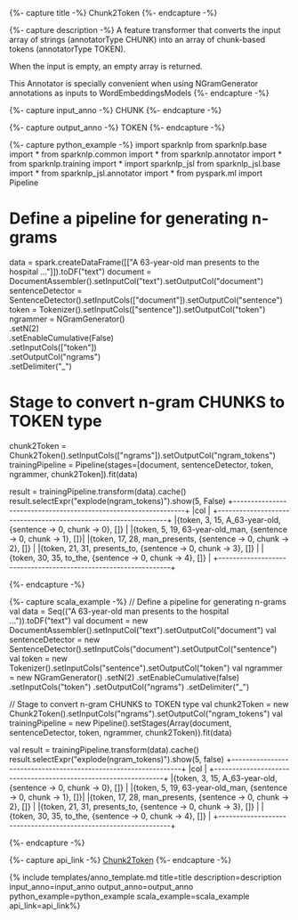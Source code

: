 {%- capture title -%}
Chunk2Token
{%- endcapture -%}

{%- capture description -%}
A feature transformer that converts the input array of strings (annotatorType CHUNK) into an
array of chunk-based tokens (annotatorType TOKEN).

When the input is empty, an empty array is returned.

This Annotator is specially convenient when using NGramGenerator annotations as inputs to WordEmbeddingsModels
{%- endcapture -%}

{%- capture input_anno -%}
CHUNK
{%- endcapture -%}

{%- capture output_anno -%}
TOKEN
{%- endcapture -%}

{%- capture python_example -%}
import sparknlp
from sparknlp.base import *
from sparknlp.common import *
from sparknlp.annotator import *
from sparknlp.training import *
import sparknlp_jsl
from sparknlp_jsl.base import *
from sparknlp_jsl.annotator import *
from pyspark.ml import Pipeline
# Define a pipeline for generating n-grams
data = spark.createDataFrame([["A 63-year-old man presents to the hospital ..."]]).toDF("text")
document = DocumentAssembler().setInputCol("text").setOutputCol("document")
sentenceDetector = SentenceDetector().setInputCols(["document"]).setOutputCol("sentence")
token = Tokenizer().setInputCols(["sentence"]).setOutputCol("token")
ngrammer = NGramGenerator() \
 .setN(2) \
 .setEnableCumulative(False) \
 .setInputCols(["token"]) \
 .setOutputCol("ngrams") \
 .setDelimiter("_")

# Stage to convert n-gram CHUNKS to TOKEN type
chunk2Token = Chunk2Token().setInputCols(["ngrams"]).setOutputCol("ngram_tokens")
trainingPipeline = Pipeline(stages=[document, sentenceDetector, token, ngrammer, chunk2Token]).fit(data)

result = trainingPipeline.transform(data).cache()
result.selectExpr("explode(ngram_tokens)").show(5, False)
    +----------------------------------------------------------------+
    |col                                                             |
    +----------------------------------------------------------------+
    |{token, 3, 15, A_63-year-old, {sentence -> 0, chunk -> 0}, []}  |
    |{token, 5, 19, 63-year-old_man, {sentence -> 0, chunk -> 1}, []}|
    |{token, 17, 28, man_presents, {sentence -> 0, chunk -> 2}, []}  |
    |{token, 21, 31, presents_to, {sentence -> 0, chunk -> 3}, []}   |
    |{token, 30, 35, to_the, {sentence -> 0, chunk -> 4}, []}        |
    +----------------------------------------------------------------+

{%- endcapture -%}

{%- capture scala_example -%}
// Define a pipeline for generating n-grams
val data = Seq(("A 63-year-old man presents to the hospital ...")).toDF("text")
val document = new DocumentAssembler().setInputCol("text").setOutputCol("document")
val sentenceDetector = new SentenceDetector().setInputCols("document").setOutputCol("sentence")
val token = new Tokenizer().setInputCols("sentence").setOutputCol("token")
val ngrammer = new NGramGenerator()
 .setN(2)
 .setEnableCumulative(false)
 .setInputCols("token")
 .setOutputCol("ngrams")
 .setDelimiter("_")

// Stage to convert n-gram CHUNKS to TOKEN type
val chunk2Token = new Chunk2Token().setInputCols("ngrams").setOutputCol("ngram_tokens")
val trainingPipeline = new Pipeline().setStages(Array(document, sentenceDetector, token, ngrammer, chunk2Token)).fit(data)

val result = trainingPipeline.transform(data).cache()
result.selectExpr("explode(ngram_tokens)").show(5, false)
+----------------------------------------------------------------+
|col                                                             |
+----------------------------------------------------------------+
|{token, 3, 15, A_63-year-old, {sentence -> 0, chunk -> 0}, []}  |
|{token, 5, 19, 63-year-old_man, {sentence -> 0, chunk -> 1}, []}|
|{token, 17, 28, man_presents, {sentence -> 0, chunk -> 2}, []}  |
|{token, 21, 31, presents_to, {sentence -> 0, chunk -> 3}, []}   |
|{token, 30, 35, to_the, {sentence -> 0, chunk -> 4}, []}        |
+----------------------------------------------------------------+

{%- endcapture -%}

{%- capture api_link -%}
[Chunk2Token](https://nlp.johnsnowlabs.com/licensed/api/com/johnsnowlabs/nlp/annotators/Chunk2Token)
{%- endcapture -%}

{% include templates/anno_template.md
title=title
description=description
input_anno=input_anno
output_anno=output_anno
python_example=python_example
scala_example=scala_example
api_link=api_link%}